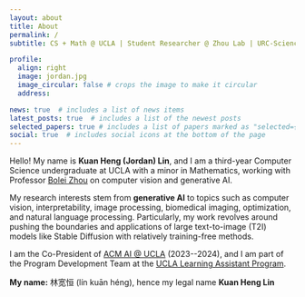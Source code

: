 ```yaml
---
layout: about
title: About
permalink: /
subtitle: CS + Math @ UCLA | Student Researcher @ Zhou Lab | URC-Sciences Summer | LA Program PDT | ACM AI

profile:
  align: right
  image: jordan.jpg
  image_circular: false # crops the image to make it circular
  address:

news: true  # includes a list of news items
latest_posts: true  # includes a list of the newest posts
selected_papers: true # includes a list of papers marked as "selected={true}"
social: true  # includes social icons at the bottom of the page
---
```


Hello! My name is **Kuan Heng (Jordan) Lin**, and I am a third-year Computer Science undergraduate at UCLA with a minor in Mathematics, working with Professor [Bolei Zhou](https://boleizhou.github.io/) on computer vision and generative AI.

My research interests stem from **generative AI** to topics such as computer vision, interpretability, image processing, biomedical imaging, optimization, and natural language processing. Particularly, my work revolves around pushing the boundaries and applications of large text-to-image (T2I) models like Stable Diffusion with relatively training-free methods.

I am the Co-President of [ACM AI @ UCLA](https://ai.uclaacm.com) (2023--2024), and I am part of the Program Development Team at the [UCLA Learning Assistant Program](https://ceils.ucla.edu/learning-communities-trainings/learning-assistant-program/).

**My name:** 林宽恒 (lín kuān héng), hence my legal name <b>Kuan Heng Lin</b>
